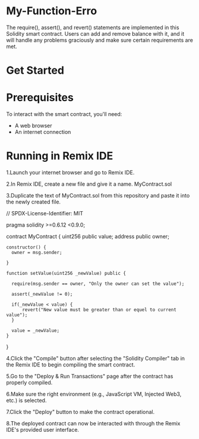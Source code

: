 # My-Function-Erro
The require(), assert(), and revert() statements are implemented in this Solidity smart contract. Users can add and remove balance with it, and it will handle any problems graciously and make sure certain requirements are met.

# Get Started 

# Prerequisites
To interact with the smart contract, you'll need:

* A web browser
* An internet connection
# Running in Remix IDE

1.Launch your internet browser and go to  Remix IDE.

2.In Remix IDE, create a new file and give it a name. MyContract.sol

3.Duplicate the text of MyContract.sol from this repository and paste it into the newly created file.




// SPDX-License-Identifier: MIT

pragma solidity >=0.6.12 <0.9.0;

contract MyContract {
    uint256 public value;
    address public owner;

    constructor() {
      owner = msg.sender;

    }
    
    function setValue(uint256 _newValue) public {

      require(msg.sender == owner, "Only the owner can set the value");

      assert(_newValue != 0);

      if(_newValue < value) {
          revert("New value must be greater than or equel to current value");
      }
      
      value = _newValue;
    }
}




4.Click the "Compile" button after selecting the "Solidity Compiler" tab in the Remix IDE to begin compiling the smart contract.

5.Go to the "Deploy & Run Transactions" page after the contract has properly compiled.

6.Make sure the right environment (e.g., JavaScript VM, Injected Web3, etc.) is selected.

7.Click the "Deploy" button to make the contract operational.

8.The deployed contract can now be interacted with through the Remix IDE's provided user interface.
